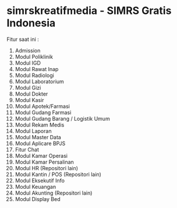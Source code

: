 # simrskreatifmedia - SIMRS Gratis Indonesia

Fitur saat ini :

1.  Admission
2.  Modul Poliklinik
3.  Modul IGD
4.  Modul Rawat Inap
5.  Modul Radiologi
6.  Modul Laboratorium
7.  Modul Gizi
8.  Modul Dokter
9.  Modul Kasir
10. Modul Apotek/Farmasi
11. Modul Gudang Farmasi
12. Modul Gudang Barang / Logistik Umum
13. Modul Rekam Medis
14. Modul Laporan
15. Modul Master Data
16. Modul Aplicare BPJS
17. Fitur Chat
18. Modul Kamar Operasi
19. Modul Kamar Persalinan
20. Modul HR (Repositori lain)
21. Modul Kantin / POS (Repositori lain)
22. Modul Eksekutif Info
23. Modul Keuangan
24. Modul Akunting (Repositori lain)
25. Modul Display Bed
